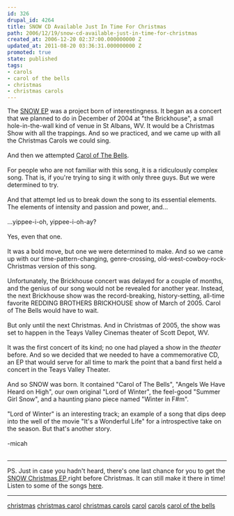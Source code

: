 ```yaml
---
id: 326
drupal_id: 4264
title: SNOW CD Available Just In Time For Christmas
path: 2006/12/19/snow-cd-available-just-in-time-for-christmas
created_at: 2006-12-20 02:37:00.000000000 Z
updated_at: 2011-08-20 03:36:31.000000000 Z
promoted: true
state: published
tags:
- carols
- carol of the bells
- christmas
- christmas carols
---
```

The <a href="http://www.reddingbrothers.com/snow">SNOW EP</a> was a project born of interestingness. It began as a concert that we planned to do in December of 2004 at "the Brickhouse", a small hole-in-the-wall kind of venue in St Albans, WV. It would be a Christmas Show with all the trappings. And so we practiced, and we came up with all the Christmas Carols we could sing.<br /><br />And then we attempted <a href="http://www.myspace.com/reddingbrothers">Carol of The Bells</a>.<br /><br />For people who are not familiar with this song, it is a ridiculously complex song. That is, if you're trying to sing it with only three guys. But we were determined to try.<br /><br />And that attempt led us to break down the song to its essential elements. The elements of intensity and passion and power, and...<br /><br />...yippee-i-oh, yippee-i-oh-ay?<br /><br />Yes, even that one.<br /><br />It was a bold move, but one we were determined to make. And so we came up with our time-pattern-changing, genre-crossing, old-west-cowboy-rock-Christmas version of this song.<br /><br />Unfortunately, the Brickhouse concert was delayed for a couple of months, and the genius of our song would not be revealed for another year. Instead, the next Brickhouse show was the record-breaking, history-setting, all-time favorite REDDING BROTHERS BRICKHOUSE show of March of 2005. Carol of The Bells would have to wait.<br /><br />But only until the next Christmas. And in Christmas of 2005, the show was set to happen in the Teays Valley Cinemas theater of Scott Depot, WV.<br /><br />It was the first concert of its kind; no one had played a show in the <span style="font-style:italic;">theater</span> before. And so we decided that we needed to have a commemorative CD, an EP that would serve for all time to mark the point that a band first held a concert in the Teays Valley Theater.<br /><br />And so SNOW was born. It contained "Carol of The Bells", "Angels We Have Heard on High", our own original "Lord of Winter", the feel-good "Summer Girl Snow", and a haunting piano piece named "Winter in F#m".<br /><br />"Lord of Winter" is an interesting track; an example of a song that dips deep into the well of the movie "It's a Wonderful Life" for a introspective take on the season. But that's another story.<br /><br />-micah<br /><br /><hr />PS. Just in case you hadn't heard, there's one last chance for you to get the <a href="http://www.reddingbrothers.com/snow">SNOW Christmas EP </a>right before Christmas. It can still make it there in time! Listen to some of the songs <a href="http://www.myspace.com/reddingbrothers">here</a>.<br /><hr /><a target="_blank" rel="tag" href="http://www.technorati.com/tag/christmas">christmas</a> <a target="_blank" rel="tag" href="http://www.technorati.com/tag/christmas+carol">christmas carol</a> <a target="_blank" rel="tag" href="http://www.technorati.com/tag/christmas+carols">christmas carols</a> <a target="_blank" rel="tag" href="http://www.technorati.com/tag/carol">carol</a> <a target="_blank" rel="tag" href="http://www.technorati.com/tag/carols">carols</a> <a target="_blank" rel="tag" href="http://www.technorati.com/tag/carol+of+the+bells">carol of the bells</a>
